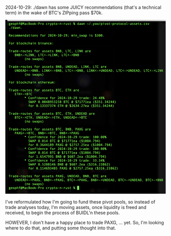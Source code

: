 2024-10-29: ./dawn has some JUICY recommendations (that's a technical term) in the wake of BTC's ZIPping pass $70k.

![./dawn recommendations](imgs/01-dawn-recs.png)

I've reformulated how I'm going to fund these pivot pools, so instead of trade analyses today, I'm moving assets, once liquidity is freed and received, to begin the process of BUIDL'n these pools.

HOWEVER, I don't have a happy place to trade PAXG, ... yet. So, I'm looking where to do that, and putting some thought into that.

